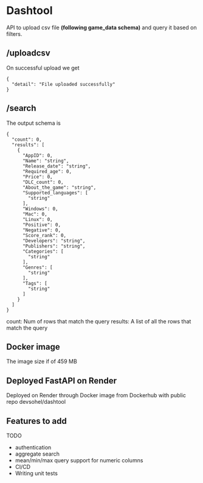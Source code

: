 # Dashtool
API to upload csv file **(following game_data schema)** and query it based on filters.

## /uploadcsv
On successful upload we get
```
{
  "detail": "File uploaded successfully"
}
```
## /search
The output schema is 
```
{
  "count": 0,
  "results": [
    {
      "AppID": 0,
      "Name": "string",
      "Release_date": "string",
      "Required_age": 0,
      "Price": 0,
      "DLC_count": 0,
      "About_the_game": "string",
      "Supported_languages": [
        "string"
      ],
      "Windows": 0,
      "Mac": 0,
      "Linux": 0,
      "Positive": 0,
      "Negative": 0,
      "Score_rank": 0,
      "Developers": "string",
      "Publishers": "string",
      "Categories": [
        "string"
      ],
      "Genres": [
        "string"
      ],
      "Tags": [
        "string"
      ]
    }
  ]
}
```
count: Num of rows that match the query
results: A list of all the rows that match the query

## Docker image 
The image size if of 459 MB

## Deployed FastAPI on Render
Deployed on Render through Docker image from Dockerhub with public repo devsohel/dashtool

## Features to add
TODO
- authentication
- aggregate search
- mean/min/max query support for numeric columns
- CI/CD
- Writing unit tests
